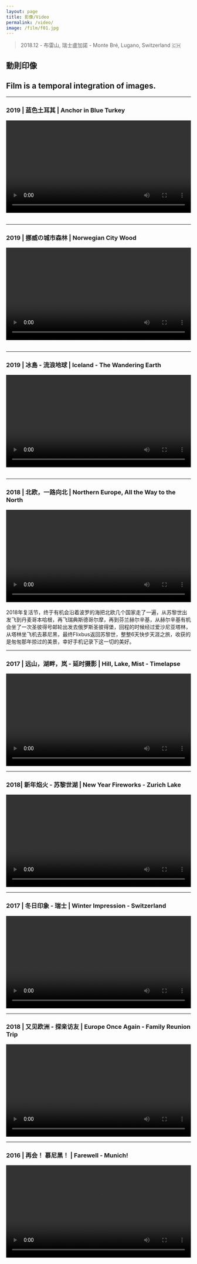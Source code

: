 ```yaml
---
layout: page
title: 影像/Video
permalink: /video/
image: /film/f01.jpg
---
```

> 2018.12 - 布雷山, 瑞士盧加諾 - Monte Bré, Lugano, Switzerland 🇨🇭

## 動則印像  
## Film is a temporal integration of images.


---
### 2019 | 蓝色土耳其 | Anchor in Blue Turkey

<video width="100%" style="display:block; margin: 0 auto;" controls>
  <source src="/video/AnchorTurkeyHX.mp4" type="video/mp4">
  <object data="/video/AnchorTurkeyHX.mp4" width="720" height="480">
  </object> 
</video>
<br>

---
### 2019 | 挪威の城市森林 | Norwegian City Wood

<video width="100%" style="display:block; margin: 0 auto;" controls>
  <source src="/video/NorwegianWood.mp4" type="video/mp4">
  <object data="/video/NorwegianWood.mp4" width="720" height="480">
  </object> 
</video>
<br>

---
### 2019 | 冰島 - 流浪地球 | Iceland - The Wandering Earth

<video width="100%" style="display:block; margin: 0 auto;" controls>
  <source src="/video/IcelandTrip.mp4" type="video/mp4">
  <object data="/video/IcelandTrip.mp4" width="720" height="480">
  </object> 
</video>
<br>

---
### 2018 | 北欧，一路向北 | Northern Europe, All the Way to the North

<video width="100%" style="display:block; margin: 0 auto;" controls>
  <source src="/video/Easter2018Small.mp4" type="video/mp4">
  <object data="/video/Easter2018Small.mp4" width="720" height="480">
  </object> 
</video>
<br>
2018年复活节，终于有机会沿着波罗的海把北欧几个国家走了一遍，从苏黎世出发飞到丹麦哥本哈根，再飞瑞典斯德哥尔摩，再到芬兰赫尔辛基，从赫尔辛基有机会坐了一次圣彼得号邮轮出发去俄罗斯圣彼得堡，回程的时候经过爱沙尼亚塔林，从塔林坐飞机去慕尼黑，最终Flixbus返回苏黎世，整整6天快步天涯之旅，收获的是匆匆那年掠过的美景，幸好手机记录下这一切的美好。

---
### 2017 | 远山，湖畔，岚 - 延时摄影 | Hill, Lake, Mist - Timelapse

<video width="100%" style="display:block; margin: 0 auto;" controls>
  <source src="/video/Timelapse.mp4" type="video/mp4">
  <object data="/video/Timelapse.mp4" width="720" height="480">
  </object> 
</video>

---
### 2018| 新年焰火 - 苏黎世湖 | New Year Fireworks - Zurich Lake

<video width="100%" style="display:block; margin: 0 auto;" controls>
  <source src="/video/HappyNewYear2018.mp4" type="video/mp4">
  <object data="/video/HappyNewYear2018.mp4" width="720" height="480">
  </object> 
</video>

---
### 2017 | 冬日印象 - 瑞士 | Winter Impression - Switzerland

<video width="100%" style="display:block; margin: 0 auto;" controls>
  <source src="/video/SwissWinter.mp4" type="video/mp4">
  <object data="/video/SwissWinter.mp4" width="720" height="480">
  </object> 
</video>

---
### 2018 | 又见欧洲 - 探亲访友 | Europe Once Again - Family Reunion Trip

<video width="100%" style="display:block; margin: 0 auto;" controls>
  <source src="/video/FamilyTrip.mp4" type="video/mp4">
  <object data="/video/FamilyTrip.mp4" width="720" height="480">
  </object> 
</video>


---
### 2016 | 再会！ 慕尼黑！ | Farewell - Munich!

<video width="100%" style="display:block; margin: 0 auto;" controls>
  <source src="/video/Munich-Farewell.mp4" type="video/mp4">
  <object data="/video/Munich-Farewell.mp4" width="720" height="480">
  </object> 
</video>

<!---
https://www.zhihu.com/video/1106389872612454400
--->
